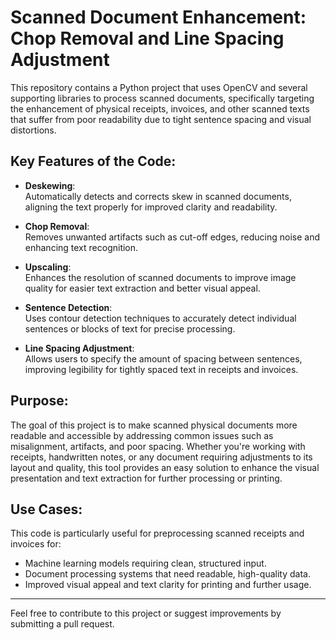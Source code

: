 # Scanned Document Enhancement: Chop Removal and Line Spacing Adjustment

This repository contains a Python project that uses OpenCV and several supporting libraries to process scanned documents, specifically targeting the enhancement of physical receipts, invoices, and other scanned texts that suffer from poor readability due to tight sentence spacing and visual distortions.

## Key Features of the Code:

- **Deskewing**:  
  Automatically detects and corrects skew in scanned documents, aligning the text properly for improved clarity and readability.

- **Chop Removal**:  
  Removes unwanted artifacts such as cut-off edges, reducing noise and enhancing text recognition.

- **Upscaling**:  
  Enhances the resolution of scanned documents to improve image quality for easier text extraction and better visual appeal.

- **Sentence Detection**:  
  Uses contour detection techniques to accurately detect individual sentences or blocks of text for precise processing.

- **Line Spacing Adjustment**:  
  Allows users to specify the amount of spacing between sentences, improving legibility for tightly spaced text in receipts and invoices.

## Purpose:

The goal of this project is to make scanned physical documents more readable and accessible by addressing common issues such as misalignment, artifacts, and poor spacing. Whether you're working with receipts, handwritten notes, or any document requiring adjustments to its layout and quality, this tool provides an easy solution to enhance the visual presentation and text extraction for further processing or printing.

## Use Cases:

This code is particularly useful for preprocessing scanned receipts and invoices for:

- Machine learning models requiring clean, structured input.
- Document processing systems that need readable, high-quality data.
- Improved visual appeal and text clarity for printing and further usage.

---

Feel free to contribute to this project or suggest improvements by submitting a pull request.
